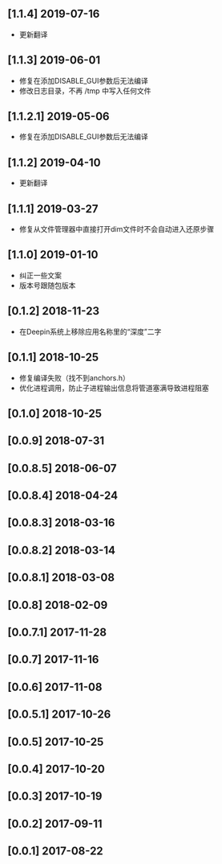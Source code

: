 ## [1.1.4] 2019-07-16

*  更新翻译

## [1.1.3] 2019-06-01

*  修复在添加DISABLE_GUI参数后无法编译
*  修改日志目录，不再 /tmp 中写入任何文件

## [1.1.2.1] 2019-05-06

*  修复在添加DISABLE_GUI参数后无法编译

## [1.1.2] 2019-04-10

*  更新翻译

## [1.1.1] 2019-03-27

*  修复从文件管理器中直接打开dim文件时不会自动进入还原步骤

## [1.1.0] 2019-01-10

*  纠正一些文案
*  版本号跟随包版本

## [0.1.2] 2018-11-23

*  在Deepin系统上移除应用名称里的“深度”二字

## [0.1.1] 2018-10-25

*  修复编译失败（找不到anchors.h）
*  优化进程调用，防止子进程输出信息将管道塞满导致进程阻塞

## [0.1.0] 2018-10-25


## [0.0.9] 2018-07-31


## [0.0.8.5] 2018-06-07


## [0.0.8.4] 2018-04-24


## [0.0.8.3] 2018-03-16


## [0.0.8.2] 2018-03-14


## [0.0.8.1] 2018-03-08


## [0.0.8] 2018-02-09


## [0.0.7.1] 2017-11-28


## [0.0.7] 2017-11-16


## [0.0.6] 2017-11-08


## [0.0.5.1] 2017-10-26


## [0.0.5] 2017-10-25


## [0.0.4] 2017-10-20


## [0.0.3] 2017-10-19


## [0.0.2] 2017-09-11


## [0.0.1] 2017-08-22


